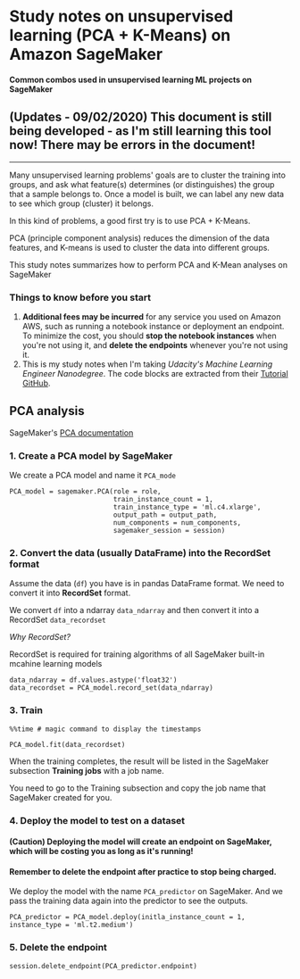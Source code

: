# Study notes on unsupervised learning (PCA + K-Means) on Amazon SageMaker

#### Common combos used in unsupervised learning ML projects on SageMaker

## (Updates - 09/02/2020) This document is still being developed - as I'm still learning this tool now! There may be errors in the document!

---
Many unsupervised learning problems' goals are to cluster the training into groups, and ask what feature(s) determines (or distinguishes) the group that a sample belongs to. Once a model is built, we can label any new data to see which group (cluster) it belongs.

In this kind of problems, a good first try is to use PCA + K-Means.

PCA (principle component analysis) reduces the dimension of the data features, and K-means is used to cluster the data into different groups.

This study notes summarizes how to perform PCA and K-Mean analyses on SageMaker

### Things to know before you start
1. **Additional fees may be incurred** for any service you used on Amazon AWS, such as running a notebook instance or deployment an endpoint.
To minimize the cost, you should **stop the notebook instances** when you're not using it, and **delete the endpoints** whenever you're not using it.
2. This is my study notes when I'm taking *Udacity's Machine Learning Engineer Nanodegree*. The code blocks are extracted from their [Tutorial GitHub](https://github.com/udacity/ML_SageMaker_Studies/blob/master/Population_Segmentation/Pop_Segmentation_Solution.ipynb).

## PCA analysis
SageMaker's [PCA documentation](https://sagemaker.readthedocs.io/en/latest/pca.html)

### 1. Create a PCA model by SageMaker

We create a PCA model and name it `PCA_mode`

``` python3
PCA_model = sagemaker.PCA(role = role,
                          train_instance_count = 1, 
                          train_instance_type = 'ml.c4.xlarge',
                          output_path = output_path,
                          num_components = num_components,
                          sagemaker_session = session)
```

### 2. Convert the data (usually DataFrame) into the RecordSet format

Assume the data (`df`) you have is in pandas DataFrame format. We need to convert it into **RecordSet** format.

We convert `df` into a ndarray `data_ndarray` and then convert it into a RecordSet `data_recordset`

*Why RecordSet?*

RecordSet is required for training algorithms of all SageMaker built-in mcahine learning models

``` python3
data_ndarray = df.values.astype('float32')
data_recordset = PCA_model.record_set(data_ndarray)
```

### 3. Train
``` python3
%%time # magic command to display the timestamps

PCA_model.fit(data_recordset)
```

When the training completes, the result will be listed in the SageMaker subsection **Training jobs** with a job name.

You need to go to the Training subsection and copy the job name that SageMaker created for you.

### 4. Deploy the model to test on a dataset

#### (Caution) Deploying the model will create an endpoint on SageMaker, which will be costing you as long as it's running!
#### Remember to delete the endpoint after practice to stop being charged.

We deploy the model with the name `PCA_predictor` on SageMaker. And we pass the training data again into the predictor to see the outputs.

``` python3
PCA_predictor = PCA_model.deploy(initla_instance_count = 1, instance_type = 'ml.t2.medium')
```
### 5. Delete the endpoint

``` python3
session.delete_endpoint(PCA_predictor.endpoint)
```

